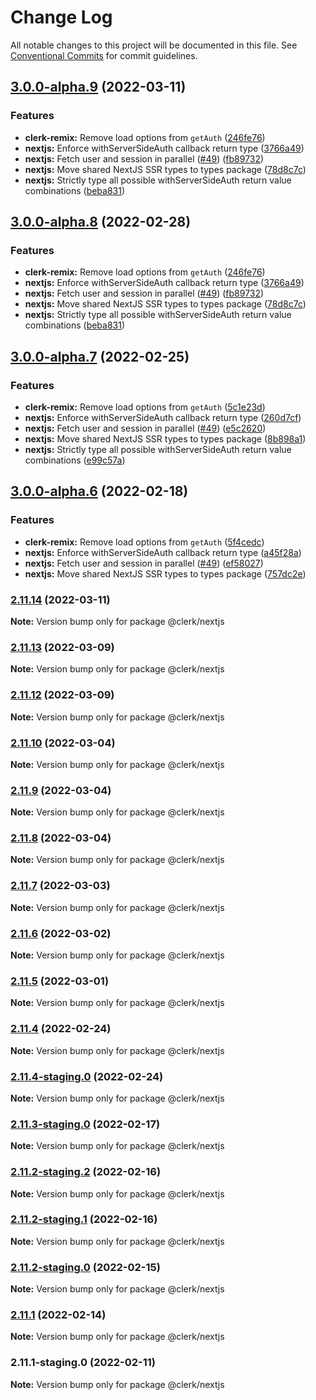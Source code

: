 # Change Log

All notable changes to this project will be documented in this file.
See [Conventional Commits](https://conventionalcommits.org) for commit guidelines.

## [3.0.0-alpha.9](https://github.com/clerkinc/javascript/compare/@clerk/nextjs@2.11.13...@clerk/nextjs@3.0.0-alpha.9) (2022-03-11)


### Features

* **clerk-remix:** Remove load options from `getAuth` ([246fe76](https://github.com/clerkinc/javascript/commit/246fe76943aedc07bed8510761a286ef324049ec))
* **nextjs:** Enforce withServerSideAuth callback return type ([3766a49](https://github.com/clerkinc/javascript/commit/3766a4938641de36f953ec49f45d539f971d778c))
* **nextjs:** Fetch user and session in parallel ([#49](https://github.com/clerkinc/javascript/issues/49)) ([fb89732](https://github.com/clerkinc/javascript/commit/fb89732952fba2d45fe9ea73820b6264f5e02dbc))
* **nextjs:** Move shared NextJS SSR types to types package ([78d8c7c](https://github.com/clerkinc/javascript/commit/78d8c7c3e84f3926127e48c655793a0fca3cdc2c))
* **nextjs:** Strictly type all possible withServerSideAuth return value combinations ([beba831](https://github.com/clerkinc/javascript/commit/beba83195828737ef20ca4450badded92d95d098))



## [3.0.0-alpha.8](https://github.com/clerkinc/javascript/compare/@clerk/nextjs@2.11.4...@clerk/nextjs@3.0.0-alpha.8) (2022-02-28)


### Features

* **clerk-remix:** Remove load options from `getAuth` ([246fe76](https://github.com/clerkinc/javascript/commit/246fe76943aedc07bed8510761a286ef324049ec))
* **nextjs:** Enforce withServerSideAuth callback return type ([3766a49](https://github.com/clerkinc/javascript/commit/3766a4938641de36f953ec49f45d539f971d778c))
* **nextjs:** Fetch user and session in parallel ([#49](https://github.com/clerkinc/javascript/issues/49)) ([fb89732](https://github.com/clerkinc/javascript/commit/fb89732952fba2d45fe9ea73820b6264f5e02dbc))
* **nextjs:** Move shared NextJS SSR types to types package ([78d8c7c](https://github.com/clerkinc/javascript/commit/78d8c7c3e84f3926127e48c655793a0fca3cdc2c))
* **nextjs:** Strictly type all possible withServerSideAuth return value combinations ([beba831](https://github.com/clerkinc/javascript/commit/beba83195828737ef20ca4450badded92d95d098))



## [3.0.0-alpha.7](https://github.com/clerkinc/javascript/compare/@clerk/nextjs@2.11.4...@clerk/nextjs@3.0.0-alpha.7) (2022-02-25)


### Features

* **clerk-remix:** Remove load options from `getAuth` ([5c1e23d](https://github.com/clerkinc/javascript/commit/5c1e23db40b7a49b7cec5a1d8206daad160e6361))
* **nextjs:** Enforce withServerSideAuth callback return type ([260d7cf](https://github.com/clerkinc/javascript/commit/260d7cfd255d6f6ff8d0dc2d32fb490008146804))
* **nextjs:** Fetch user and session in parallel ([#49](https://github.com/clerkinc/javascript/issues/49)) ([e5c2620](https://github.com/clerkinc/javascript/commit/e5c2620695d489b14e3c513d6773c4527c9baf8b))
* **nextjs:** Move shared NextJS SSR types to types package ([8b898a1](https://github.com/clerkinc/javascript/commit/8b898a1aa503889921180850292fbfa3c8133ef5))
* **nextjs:** Strictly type all possible withServerSideAuth return value combinations ([e99c57a](https://github.com/clerkinc/javascript/commit/e99c57adc816a42137c781477e43fe4f372d9d1e))



## [3.0.0-alpha.6](https://github.com/clerkinc/javascript/compare/@clerk/nextjs@2.11.1-staging.0...@clerk/nextjs@3.0.0-alpha.6) (2022-02-18)


### Features

* **clerk-remix:** Remove load options from `getAuth` ([5f4cedc](https://github.com/clerkinc/javascript/commit/5f4cedc70db8398eb196ca769db41ebadb15ab12))
* **nextjs:** Enforce withServerSideAuth callback return type ([a45f28a](https://github.com/clerkinc/javascript/commit/a45f28ac0bcd357c36759112a73737487499ef3f))
* **nextjs:** Fetch user and session in parallel ([#49](https://github.com/clerkinc/javascript/issues/49)) ([ef58027](https://github.com/clerkinc/javascript/commit/ef58027b6d18c880074e1a55d0f2cfe4d83ab614))
* **nextjs:** Move shared NextJS SSR types to types package ([757dc2e](https://github.com/clerkinc/javascript/commit/757dc2ef1acf32f31bdad8bcab076bb710723781))




### [2.11.14](https://github.com/clerkinc/javascript/compare/@clerk/nextjs@2.11.13...@clerk/nextjs@2.11.14) (2022-03-11)

**Note:** Version bump only for package @clerk/nextjs





### [2.11.13](https://github.com/clerkinc/javascript/compare/@clerk/nextjs@2.11.12...@clerk/nextjs@2.11.13) (2022-03-09)

**Note:** Version bump only for package @clerk/nextjs





### [2.11.12](https://github.com/clerkinc/javascript/compare/@clerk/nextjs@2.11.12-staging.0...@clerk/nextjs@2.11.12) (2022-03-09)

**Note:** Version bump only for package @clerk/nextjs





### [2.11.10](https://github.com/clerkinc/javascript/compare/@clerk/nextjs@2.11.9...@clerk/nextjs@2.11.10) (2022-03-04)

**Note:** Version bump only for package @clerk/nextjs





### [2.11.9](https://github.com/clerkinc/javascript/compare/@clerk/nextjs@2.11.8...@clerk/nextjs@2.11.9) (2022-03-04)

**Note:** Version bump only for package @clerk/nextjs





### [2.11.8](https://github.com/clerkinc/javascript/compare/@clerk/nextjs@2.11.7...@clerk/nextjs@2.11.8) (2022-03-04)

**Note:** Version bump only for package @clerk/nextjs





### [2.11.7](https://github.com/clerkinc/javascript/compare/@clerk/nextjs@2.11.6...@clerk/nextjs@2.11.7) (2022-03-03)

**Note:** Version bump only for package @clerk/nextjs





### [2.11.6](https://github.com/clerkinc/javascript/compare/@clerk/nextjs@2.11.5...@clerk/nextjs@2.11.6) (2022-03-02)

**Note:** Version bump only for package @clerk/nextjs





### [2.11.5](https://github.com/clerkinc/javascript/compare/@clerk/nextjs@2.11.4...@clerk/nextjs@2.11.5) (2022-03-01)

**Note:** Version bump only for package @clerk/nextjs





### [2.11.4](https://github.com/clerkinc/javascript/compare/@clerk/nextjs@2.11.4-staging.0...@clerk/nextjs@2.11.4) (2022-02-24)

**Note:** Version bump only for package @clerk/nextjs





### [2.11.4-staging.0](https://github.com/clerkinc/javascript/compare/@clerk/nextjs@2.11.3-staging.0...@clerk/nextjs@2.11.4-staging.0) (2022-02-24)

**Note:** Version bump only for package @clerk/nextjs





### [2.11.3-staging.0](https://github.com/clerkinc/javascript/compare/@clerk/nextjs@2.11.2-staging.2...@clerk/nextjs@2.11.3-staging.0) (2022-02-17)

**Note:** Version bump only for package @clerk/nextjs





### [2.11.2-staging.2](https://github.com/clerkinc/javascript/compare/@clerk/nextjs@2.11.2-staging.1...@clerk/nextjs@2.11.2-staging.2) (2022-02-16)

**Note:** Version bump only for package @clerk/nextjs





### [2.11.2-staging.1](https://github.com/clerkinc/javascript/compare/@clerk/nextjs@2.11.2-staging.0...@clerk/nextjs@2.11.2-staging.1) (2022-02-16)

**Note:** Version bump only for package @clerk/nextjs





### [2.11.2-staging.0](https://github.com/clerkinc/javascript/compare/@clerk/nextjs@2.11.1...@clerk/nextjs@2.11.2-staging.0) (2022-02-15)

**Note:** Version bump only for package @clerk/nextjs





### [2.11.1](https://github.com/clerkinc/javascript/compare/@clerk/nextjs@2.11.1-staging.0...@clerk/nextjs@2.11.1) (2022-02-14)

**Note:** Version bump only for package @clerk/nextjs





### 2.11.1-staging.0 (2022-02-11)

**Note:** Version bump only for package @clerk/nextjs
